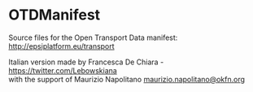 OTDManifest
===========

Source files for the Open Transport Data manifest: http://epsiplatform.eu/transport

Italian version made by Francesca De Chiara - https://twitter.com/Lebowskiana<br>
with the support of Maurizio Napolitano <maurizio.napolitano@okfn.org>

